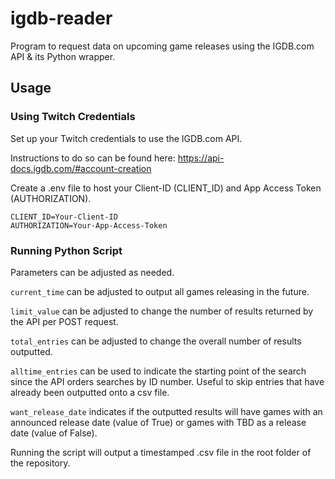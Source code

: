 # igdb-reader
Program to request data on upcoming game releases using the IGDB.com API & its Python wrapper.

## Usage
### Using Twitch Credentials
Set up your Twitch credentials to use the IGDB.com API. 

Instructions to do so can be found here: https://api-docs.igdb.com/#account-creation

Create a .env file to host your Client-ID (CLIENT_ID) and App Access Token (AUTHORIZATION).
```env
CLIENT_ID=Your-Client-ID
AUTHORIZATION=Your-App-Access-Token
```

### Running Python Script
Parameters can be adjusted as needed. 

```current_time``` can be adjusted to output all games releasing in the future.

```limit_value``` can be adjusted to change the number of results returned by the API per POST request.

```total_entries``` can be adjusted to change the overall number of results outputted.

```alltime_entries``` can be used to indicate the starting point of the search since the API orders searches by ID number. Useful to skip entries that have already been outputted onto a csv file.

```want_release_date``` indicates if the outputted results will have games with an announced release date (value of True) or games with TBD as a release date (value of False). 

Running the script will output a timestamped .csv file in the root folder of the repository.
